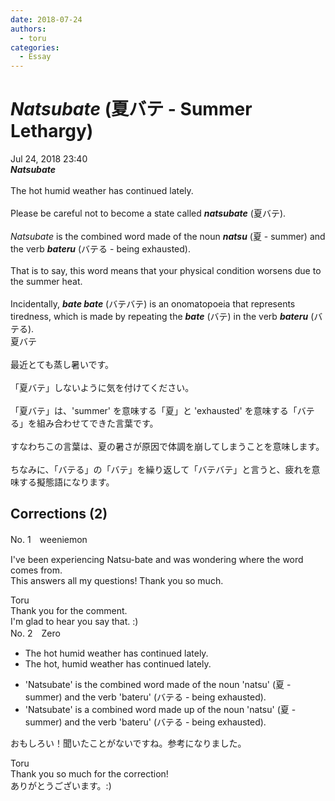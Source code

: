 ```yaml
---
date: 2018-07-24
authors:
  - toru
categories:
  - Essay
---
```


<h1 id="subject_show"><strong><em>Natsubate</strong></em> (夏バテ - Summer Lethargy)</h1>
<div class="date">Jul 24, 2018 23:40</div>
<div id="post"><div id="body_show_ori">
<strong><em>Natsubate</strong></em><br/><br/>The hot humid weather has continued lately.<br/><br/>Please be careful not to become a state called <strong><em>natsubate</em></strong> (夏バテ).<br/><br/><em>Natsubate</em> is the combined word made of the noun <strong><em>natsu</em></strong> (夏 - summer) and the verb <strong><em>bateru</em></strong> (バテる - being exhausted).<br/><br/>That is to say, this word means that your physical condition worsens due to the summer heat.<br/><br/>Incidentally, <strong><em>bate bate</em></strong> (バテバテ) is an onomatopoeia that represents tiredness, which is made by repeating the <strong><em>bate</em></strong> (バテ) in the verb <strong><em>bateru</em></strong> (バテる).
</div></div>

<!-- more -->

<div id="post_ja"><div id="body_show_mo">
夏バテ<br/><br/>最近とても蒸し暑いです。<br/><br/>「夏バテ」しないように気を付けてください。<br/><br/>「夏バテ」は、'summer' を意味する「夏」と 'exhausted' を意味する「バテる」を組み合わせてできた言葉です。<br/><br/>すなわちこの言葉は、夏の暑さが原因で体調を崩してしまうことを意味します。<br/><br/>ちなみに、「バテる」の「バテ」を繰り返して「バテバテ」と言うと、疲れを意味する擬態語になります。
</div></div>

## Corrections (2)
<div id="block"><div class="first_name"> No. 1　<span class="just_name">weeniemon</span></div><div id="block2">
<p class="comment_small">
 I've been experiencing Natsu-bate and was wondering where the word comes from.
 <br/>
 This answers all my questions! Thank you so much.
</p>

</div><div class="name"><span class="just_name">Toru</span><br>
Thank you for the comment. <br/>I'm glad to hear you say that. :)
</div>
</div>
<div id="block"><div class="first_name"> No. 2　<span class="just_name">Zero</span></div><div id="block2">
<ul class="correction_field">
<li class="incorrect">The hot humid weather has continued lately.</li>
<li class="corrected correct">
The hot<span class="f_blue">,</span> humid weather has continued lately.
</li>
</ul>
<ul class="correction_field">
<li class="incorrect">'Natsubate' is the combined word made of the noun 'natsu' (夏 - summer) and the verb 'bateru' (バテる - being exhausted).</li>
<li class="corrected correct">
'Natsubate' is <span class="f_red">a</span> combined word made <span class="f_blue">up</span> of the noun 'natsu' (夏 - summer) and the verb 'bateru' (バテる - being exhausted).
</li>
</ul>
<p class="comment_small">
 おもしろい！聞いたことがないですね。参考になりました。
</p>

</div><div class="name"><span class="just_name">Toru</span><br>
Thank you so much for the correction!<br/>ありがとうございます。:)
</div>
</div>
